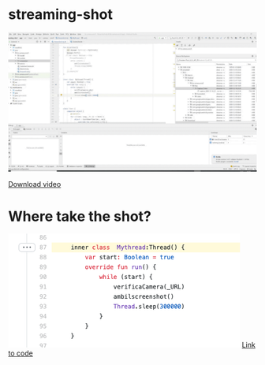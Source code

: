 # streaming-shot

![](https://github.com/cahos/streaming-shot/raw/main/StreamingShot.2020-12-14%2022_01_37.gif)

[Download video](https://github.com/cahos/streaming-shot/raw/main/StreamingShot.mp4)


# Where take the shot?

![](shot.png)
[Link to code](https://github.com/cahos/streaming-shot/blob/6cae28f949fe9bae18e7bcacaa96fd777a83075e/app/src/main/java/br/camera/onvif/StreamActivity.kt#L87)
